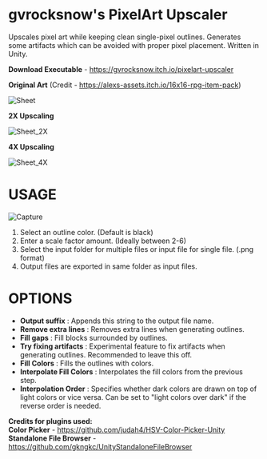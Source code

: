 # gvrocksnow's PixelArt Upscaler
Upscales pixel art while keeping clean single-pixel outlines. Generates some artifacts which can be avoided with proper pixel placement. Written in Unity.

**Download Executable** - https://gvrocksnow.itch.io/pixelart-upscaler

**Original Art** (Credit - https://alexs-assets.itch.io/16x16-rpg-item-pack)

![Sheet](https://user-images.githubusercontent.com/22365275/68945399-56454f00-07d6-11ea-9bb0-ffc697e3e4d8.png)

**2X Upscaling**

![Sheet_2X](https://user-images.githubusercontent.com/22365275/68945447-72e18700-07d6-11ea-9001-7d9fe6ded36e.png)

**4X Upscaling**

![Sheet_4X](https://user-images.githubusercontent.com/22365275/68945477-7bd25880-07d6-11ea-8b37-32b8aff9d145.png)
 

# USAGE
![Capture](https://user-images.githubusercontent.com/22365275/68947245-01f09e00-07db-11ea-9e57-9e7f4d7fa45d.PNG)  

1. Select an outline color. (Default is black)
2. Enter a scale factor amount. (Ideally between 2-6)
3. Select the input folder for multiple files or input file for single file. (.png format)
4. Output files are exported in same folder as input files.

# OPTIONS

- **Output suffix** : Appends this string to the output file name.  
- **Remove extra lines** : Removes extra lines when generating outlines.  
- **Fill gaps** : Fill blocks surrounded by outlines.  
- **Try fixing artifacts** : Experimental feature to fix artifacts when generating outlines. Recommended to leave this off.  
- **Fill Colors** : Fills the outlines with colors.  
- **Interpolate Fill Colors** : Interpolates the fill colors from the previous step.  
- **Interpolation Order** : Specifies whether dark colors are drawn on top of light colors or vice versa. Can be set to "light colors over dark" if the reverse order is needed.


**Credits for plugins used:**    
**Color Picker** - https://github.com/judah4/HSV-Color-Picker-Unity     
**Standalone File Browser** - https://github.com/gkngkc/UnityStandaloneFileBrowser 

